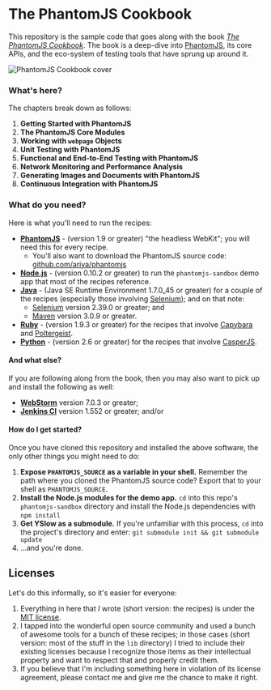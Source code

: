 # The PhantomJS Cookbook

This repository is the sample code that goes along with the book
_[The PhantomJS Cookbook](https://www.packtpub.com/product/phantomjs-cookbook/9781783981922)_. The book is a deep-dive into
[PhantomJS](http://phantomjs.org/), its core APIs, and the eco-system of testing
tools that have sprung up around it.

![PhantomJS Cookbook cover](https://images-na.ssl-images-amazon.com/images/I/517EQf5-aoL._SX258_BO1,204,203,200_.jpg)

### What's here?

The chapters break down as follows:

1. **Getting Started with PhantomJS**
2. **The PhantomJS Core Modules**
3. **Working with `webpage` Objects**
4. **Unit Testing with PhantomJS**
5. **Functional and End-to-End Testing with PhantomJS**
6. **Network Monitoring and Performance Analysis**
7. **Generating Images and Documents with PhantomJS**
8. **Continuous Integration with PhantomJS**

### What do you need?

Here is what you'll need to run the recipes:

* **[PhantomJS](http://phantomjs.org/download.html)** - (version 1.9 or greater)
  "the headless WebKit"; you will need this for every recipe.
  * You'll also want to download the PhantomJS source code:
    [github.com/ariya/phantomjs](https://github.com/ariya/phantomjs)
* **[Node.js](http://nodejs.org/download/)** - (version 0.10.2 or greater) to run
  the `phantomjs-sandbox` demo app that most of the recipes reference.
* **[Java](http://java.com/en/download/index.jsp)** - (Java SE Runtime Environment
  1.7.0_45 or greater) for a couple of the recipes (especially those involving
  [Selenium](http://www.seleniumhq.org/)); and on that note:
  * [Selenium](http://docs.seleniumhq.org/download/) version 2.39.0 or greater; and
  * [Maven](http://maven.apache.org/download.cgi) version 3.0.9 or greater.
* **[Ruby](https://www.ruby-lang.org/en/downloads/)** - (version 1.9.3 or greater)
  for the recipes that involve [Capybara](http://jnicklas.github.io/capybara/)
  and [Poltergeist](https://github.com/teampoltergeist/poltergeist).
* **[Python](https://www.python.org/downloads/)** - (version 2.6 or greater) for
  the recipes that involve [CasperJS](http://casperjs.org/).

#### And what else?

If you are following along from the book, then you may also want to pick up and
install the following as well:

* **[WebStorm](http://www.jetbrains.com/webstorm/download/)** version 7.0.3 or greater;
* **[Jenkins CI](http://jenkins-ci.org/)** version 1.552 or greater; and/or

#### How do I get started?

Once you have cloned this repository and installed the above software, the only
other things you might need to do:

1. **Expose `PHANTOMJS_SOURCE` as a variable in your shell.** Remember the path
   where you cloned the PhantomJS source code? Export that to your shell as
   `PHANTOMJS_SOURCE`.
2. **Install the Node.js modules for the demo app.** `cd` into this repo's
   `phantomjs-sandbox` directory and install the Node.js dependencies with
   `npm install`
3. **Get YSlow as a submodule.** If you're unfamiliar with this process, `cd`
   into the project's directory and enter: `git submodule init && git submodule update`
4. ...and you're done.

## Licenses

Let's do this informally, so it's easier for everyone:

1. Everything in here that _I_ wrote (short version: the recipes) is under the
   [MIT license](http://opensource.org/licenses/MIT).
2. I tapped into the wonderful open source community and used a bunch of awesome
   tools for a bunch of these recipes; in those cases (short version: most of the
   stuff in the `lib` directory) I tried to include their existing licenses
   because I recognize those items as their intellectual property and want to
   respect that and properly credit them.
3. If you believe that I'm including something here in violation of its license
   agreement, please contact me and give me the chance to make it right.
